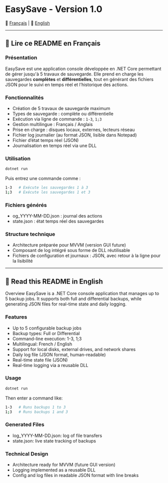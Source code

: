 # EasySave - Version 1.0

📘 [Français](#📘-lire-ce-readme-en-français) | 📙 [English](#📙-read-this-readme-in-english)

---

## 📘 Lire ce README en Français

### Présentation

EasySave est une application console développée en .NET Core permettant de gérer jusqu'à 5 travaux de sauvegarde. Elle prend en charge les sauvegardes **complètes** et **différentielles**, tout en générant des fichiers JSON pour le suivi en temps réel et l’historique des actions.

### Fonctionnalités

- Création de 5 travaux de sauvegarde maximum
- Types de sauvegarde : complète ou différentielle
- Exécution via ligne de commande : `1-3`, `1;3`
- Gestion multilingue : Français / Anglais
- Prise en charge : disques locaux, externes, lecteurs réseau
- Fichier log journalier (au format JSON, lisible dans Notepad)
- Fichier d’état temps réel (JSON)
- Journalisation en temps réel via une DLL

### Utilisation

```bash
dotnet run
```

Puis entrez une commande comme :
```bash
1-3   # Exécute les sauvegardes 1 à 3
1;3   # Exécute les sauvegardes 1 et 3
```

### Fichiers générés
- og_YYYY-MM-DD.json : journal des actions
- state.json : état temps réel des sauvegardes

### Structure technique
- Architecture préparée pour MVVM (version GUI future)
- Composant de log intégré sous forme de DLL réutilisable
- Fichiers de configuration et journaux : JSON, avec retour à la ligne pour la lisibilité

---

## 📙 Read this README in English
Overview
EasySave is a .NET Core console application that manages up to 5 backup jobs. It supports both full and differential backups, while generating JSON files for real-time state and daily logging.

### Features
- Up to 5 configurable backup jobs
- Backup types: Full or Differential
- Command-line execution: 1-3, 1;3
- Multilingual: French / English
- Support for local disks, external drives, and network shares
- Daily log file (JSON format, human-readable)
- Real-time state file (JSON)
- Real-time logging via a reusable DLL

### Usage
```bash
dotnet run
```

Then enter a command like:

```bash
1-3   # Runs backups 1 to 3
1;3   # Runs backups 1 and 3
```

### Generated Files
- log_YYYY-MM-DD.json: log of file transfers
- state.json: live state tracking of backups

### Technical Design
- Architecture ready for MVVM (future GUI version)
- Logging implemented as a reusable DLL
- Config and log files in readable JSON format with line breaks